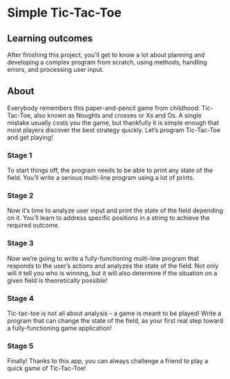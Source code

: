 # Simple Tic-Tac-Toe

## Learning outcomes
After finishing this project, you'll get to know a lot about planning and developing a complex program from scratch, using methods, handling errors, and processing user input.

## About
Everybody remembers this paper-and-pencil game from childhood: Tic-Tac-Toe, also known as Noughts and crosses or Xs and Os. A single mistake usually costs you the game, but thankfully it is simple enough that most players discover the best strategy quickly. Let’s program Tic-Tac-Toe and get playing!

### Stage 1
To start things off, the program needs to be able to print any state of the field. You’ll write a serious multi-line program using a lot of prints.
### Stage 2
Now it’s time to analyze user input and print the state of the field depending on it. You’ll learn to address specific positions in a string to achieve the required outcome.
### Stage 3
Now we’re going to write a fully-functioning multi-line program that responds to the user’s actions and analyzes the state of the field. Not only will it tell you who is winning, but it will also determine if the situation on a given field is theoretically possible!
### Stage 4
Tic-tac-toe is not all about analysis – a game is meant to be played! Write a program that can change the state of the field, as your first real step toward a fully-functioning game application!
### Stage 5
Finally! Thanks to this app, you can always challenge a friend to play a quick game of Tic-Tac-Toe!
